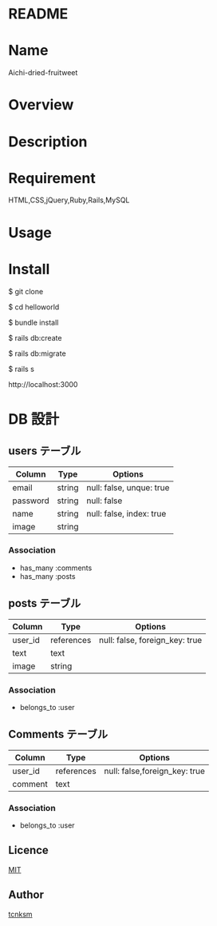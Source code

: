 # README

# Name

Aichi-dried-fruitweet

# Overview

# Description

# Requirement

HTML,CSS,jQuery,Ruby,Rails,MySQL

# Usage

# Install

$ git clone

$ cd helloworld

$ bundle install

$ rails db:create

$ rails db:migrate

$ rails s

http://localhost:3000

# DB 設計

## users テーブル

| Column   | Type   | Options                  |
| -------- | ------ | ------------------------ |
| email    | string | null: false, unque: true |
| password | string | null: false              |
| name     | string | null: false, index: true |
| image    | string |

### Association

- has_many :comments
- has_many :posts

## posts テーブル

| Column  | Type       | Options                        |
| ------- | ---------- | ------------------------------ |
| user_id | references | null: false, foreign_key: true |
| text    | text       |                                |
| image   | string     |                                |

### Association

- belongs_to :user

## Comments テーブル

| Column  | Type       | Options                       |
| ------- | ---------- | ----------------------------- |
| user_id | references | null: false,foreign_key: true |
| comment | text       |                               |

### Association

- belongs_to :user

## Licence

[MIT](https://github.com/tcnksm/tool/blob/master/LICENCE)

## Author

[tcnksm](https://github.com/tcnksm)
